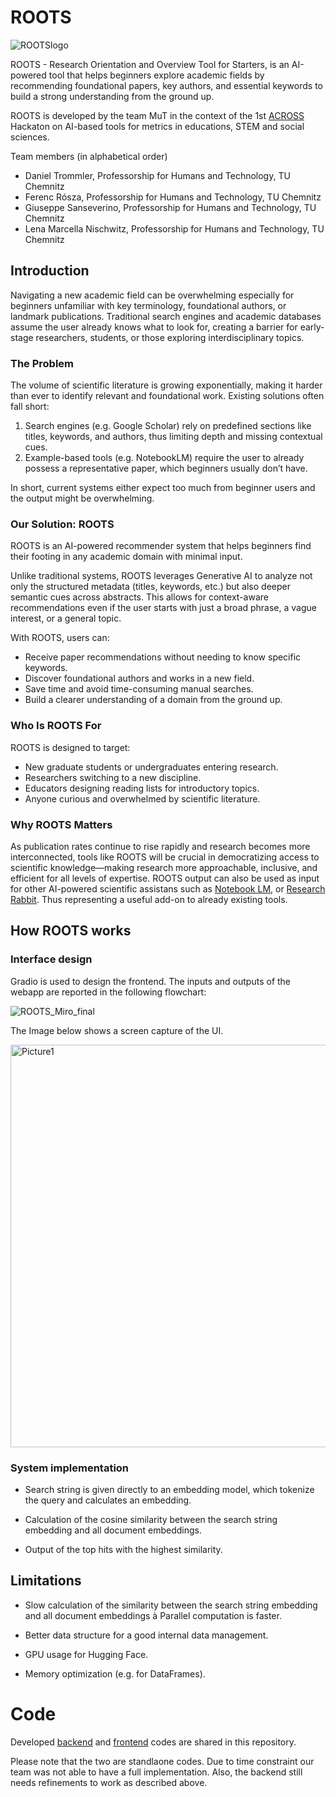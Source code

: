 # ROOTS

![ROOTSlogo](https://github.com/user-attachments/assets/48c7d6c4-9d07-4e30-911d-389fcdda253e)

ROOTS - Research Orientation and Overview Tool for Starters, is an AI-powered tool that helps beginners explore academic fields by recommending foundational papers, key authors, and essential keywords to build a strong understanding from the ground up.

ROOTS is developed by the team MuT in the context of the 1st [ACROSS](https://www.across-alliance.eu/) Hackaton on AI-based tools for metrics in educations, STEM and social sciences.

Team members (in alphabetical order)
- Daniel Trommler, Professorship for Humans and Technology, TU Chemnitz
- Ferenc Rósza, Professorship for Humans and Technology, TU Chemnitz
- Giuseppe Sanseverino, Professorship for Humans and Technology, TU Chemnitz
- Lena Marcella Nischwitz, Professorship for Humans and Technology, TU Chemnitz

## Introduction

Navigating a new academic field can be overwhelming especially for beginners unfamiliar with key terminology, foundational authors, or landmark publications. Traditional search engines and academic databases assume the user already knows what to look for, creating a barrier for early-stage researchers, students, or those exploring interdisciplinary topics.

### The Problem

The volume of scientific literature is growing exponentially, making it harder than ever to identify relevant and foundational work. Existing solutions often fall short:
1. Search engines (e.g. Google Scholar) rely on predefined sections like titles, keywords, and authors, thus limiting depth and missing contextual cues.
2. Example-based tools (e.g. NotebookLM) require the user to already possess a representative paper, which beginners usually don’t have.

In short, current systems either expect too much from beginner users and the output might be overwhelming.

### Our Solution: ROOTS

ROOTS is an AI-powered recommender system that helps beginners find their footing in any academic domain with minimal input.

Unlike traditional systems, ROOTS leverages Generative AI to analyze not only the structured metadata (titles, keywords, etc.) but also deeper semantic cues across abstracts. This allows for context-aware recommendations even if the user starts with just a broad phrase, a vague interest, or a general topic.

With ROOTS, users can:
- Receive paper recommendations without needing to know specific keywords.
- Discover foundational authors and works in a new field.
- Save time and avoid time-consuming manual searches.
- Build a clearer understanding of a domain from the ground up.

### Who Is ROOTS For

ROOTS is designed to target:
- New graduate students or undergraduates entering research.
- Researchers switching to a new discipline.
- Educators designing reading lists for introductory topics.
- Anyone curious and overwhelmed by scientific literature.

### Why ROOTS Matters

As publication rates continue to rise rapidly and research becomes more interconnected, tools like ROOTS will be crucial in democratizing access to scientific knowledge—making research more approachable, inclusive, and efficient for all levels of expertise.
ROOTS output can also be used as input for other AI-powered scientific assistans such as [Notebook LM](https://notebooklm.google/), or [Research Rabbit](https://www.researchrabbit.ai/). Thus representing a useful add-on to already existing tools. 

## How ROOTS works

### Interface design

Gradio is used to design the frontend. The inputs and outputs of the webapp are reported in the following flowchart:

![ROOTS_Miro_final](https://github.com/user-attachments/assets/aa6a3c72-f9eb-4951-ada1-c50ac35632a9)

The Image below shows a screen capture of the UI.

<img width="644" alt="Picture1" src="https://github.com/user-attachments/assets/cb97ea9a-09d0-4a27-afbc-5b251e51c549" />

### System implementation

- Search string is given directly to an embedding model, which tokenize the query and calculates an embedding.

- Calculation of the cosine similarity between the search string embedding and all document embeddings.

- Output of the top hits with the highest similarity.

## Limitations

- Slow calculation of the similarity between the search string embedding and all document embeddings à Parallel computation is faster.

- Better data structure for a good internal data management.

- GPU usage for Hugging Face.

- Memory optimization (e.g. for DataFrames).

# Code

Developed [backend](backend.py) and [frontend](frontend.py) codes are shared in this repository.  

Please note that the two are standlaone codes. Due to time constraint our team was not able to have a full implementation. Also, the backend still needs refinements to work as described above.

